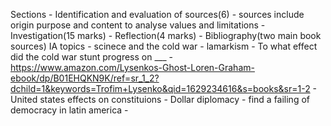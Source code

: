 Sections
	- Identification and evaluation of sources(6)
		- sources include origin purpose and content to analyse values and limitations
	- Investigation(15 marks)
	- Reflection(4 marks)
	- Bibliography(two main book sources)
IA topics
	- scinece and the cold war
		-  lamarkism
		- To what effect did the cold war stunt progress on ___
		- https://www.amazon.com/Lysenkos-Ghost-Loren-Graham-ebook/dp/B01EHQKN9K/ref=sr_1_2?dchild=1&keywords=Trofim+Lysenko&qid=1629234616&s=books&sr=1-2
	- United states effects on constituions
	- Dollar diplomacy
		- find a failing of democracy in latin america
		- 
<!--stackedit_data:
eyJoaXN0b3J5IjpbMTQ2Njk3Mzk0NSwzNDMyODg3OCwtMjEzND
k2ODYwMl19
-->
